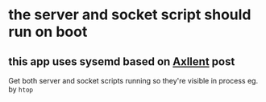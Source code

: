# the server and socket script should run on boot
## this app uses sysemd based on [Axllent](https://www.axllent.org/docs/nodejs-service-with-systemd/) post

Get both server and socket scripts running so they're visible in process eg. by `htop`
